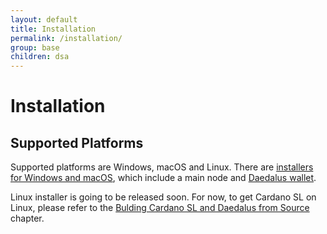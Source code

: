 ```yaml
---
layout: default
title: Installation
permalink: /installation/
group: base
children: dsa
---
```


<!-- Reviewed at d0868afac50ba6ffcbd95054e65cbf77fa513082 -->

# Installation

<!-- CARDANO_SL_README_BEGIN_3 -->
## Supported Platforms

Supported platforms are Windows, macOS and Linux. There are
[installers for Windows and macOS](https://daedaluswallet.io/#download),
which include a main node and [Daedalus wallet](https://github.com/input-output-hk/daedalus).

Linux installer is going to be released soon. For now, to
get Cardano SL on Linux, please refer to the [Bulding Cardano SL and Daedalus from
Source](https://cardanodocs.com/for-contributors/building-from-source) chapter.
<!-- CARDANO_SL_README_END_3 -->
